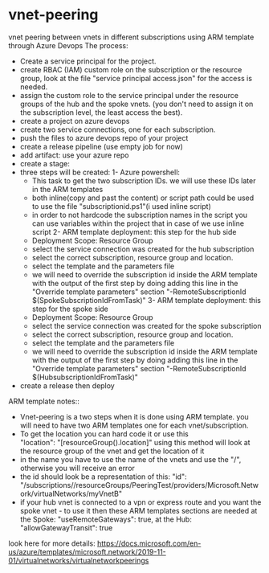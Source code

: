# vnet-peering
vnet peering between vnets in different subscriptions using ARM template through Azure Devops
The process:

- Create a service principal for the project.
- create RBAC (IAM) custom role on the subscription or the resource group, look at the file "service principal access.json" for the access is needed.
- assign the custom role to the service principal under the resource groups of the hub and the spoke vnets. (you don't need to assign it on the subscription level, the least access the best).
- create a project on azure devops
- create two service connections, one for each subscription.
- push the files to azure devops repo of your project
- create a release pipeline (use empty job for now)
- add artifact: use your azure repo
- create a stage:
- three steps will be created:
1- Azure powershell:
    - This task to get the two subscription IDs. we will use these IDs later in the ARM templates 
    - both inline(copy and past the content) or script path could be used to use the file "subscriptionid.ps1"(i used inline script)
    - in order to not hardcode the subscription names in the script you can use variables within the project that in case of we use inline script
2- ARM template deployment: this step for the hub side
    - Deployment Scope: Resource Group
    - select the service connection was created for the hub subscription
    - select the correct subscription, resource group and location.
    - select the template and the parameters file
    - we will need to override the subscription id inside the ARM template with the output of the first step by doing adding this line in the "Override template parameters" section "-RemoteSubscriptionId $(SpokeSubscriptionIdFromTask)"
3- ARM template deployment: this step for the spoke side 
    - Deployment Scope: Resource Group
    - select the service connection was created for the spoke subscription
    - select the correct subscription, resource group and location.
    - select the template and the parameters file
    - we will need to override the subscription id inside the ARM template with the output of the first step by doing adding this line in the "Override template parameters" section "-RemoteSubscriptionId $(HubsubscriptionIdFromTask)"
- create a release then deploy


ARM template notes::

- Vnet-peering is a two steps when it is done using ARM template. you will need to have two ARM templates one for each vnet/subscription. 
- To get the location you can hard code it or use this  
"location": "[resourceGroup().location]"
using this method will look at the resource group of the vnet and get the location of it
- in the name you have to use the name of the vnets and use the "/", otherwise you will receive an error
- the id should look be a representation of this:
"id": "/subscriptions/<subscription ID>/resourceGroups/PeeringTest/providers/Microsoft.Network/virtualNetworks/myVnetB"
- if your hub vnet is connected to a vpn or express route and you want the spoke vnet - to use it then these ARM templates sections are needed
at the Spoke:
"useRemoteGateways": true,
at the Hub:
"allowGatewayTransit": true

look here for more details:
https://docs.microsoft.com/en-us/azure/templates/microsoft.network/2019-11-01/virtualnetworks/virtualnetworkpeerings